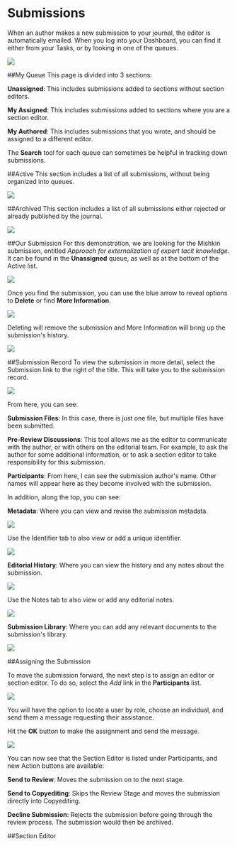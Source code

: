 # Submissions

When an author makes a new submission to your journal, the editor is automatically emailed. When you log into your Dashboard, you can find it either from your Tasks, or by looking in one of the queues.

![](learning-ojs-3-ed-submissions.png)

##My Queue
This page is divided into 3 sections:

**Unassigned**: This includes submissions added to sections without section editors.

**My Assigned**: This includes submissions added to sections where you are a section editor.

**My Authored**: This includes submissions that you wrote, and should be assigned to a different editor.

The **Search** tool for each queue can sometimes be helpful in tracking down submissions.

##Active
This section includes a list of all submissions, without being organized into queues.

![](learning-ojs-3-ed-submissions-active.png)

##Archived
This section includes a list of all submissions either rejected or already published by the journal.

![](learning-ojs-3-ed-submissions-achived.png)

##Our Submission
For this demonstration, we are looking for the Mishkin submission, entitled *Approach for externalization of expert tacit knowledge*. It can be found in the **Unassigned** queue, as well as at the bottom of the Active list.

![](learning-ojs-3-ed-submissions-unassigned.png)

Once you find the submission, you can use the blue arrow to reveal options to **Delete** or find **More Information**.

![](learning-ojs-3-ed-submissions-more-info.png)

Deleting will remove the submission and More Information will bring up the submission's history.

![](learning-ojs-3-ed-submissions-history.png)

##Submission Record
To view the submission in more detail, select the Submission link to the right of the title. This will take you to the submission record.

![](learning-ojs-3-ed-submissions-record.png)

From here, you can see:

**Submission Files**: In this case, there is just one file, but multiple files have been submitted.

**Pre-Review Discussions**: This tool allows me as the editor to communicate with the author, or with others on the editorial team. For example, to ask the author for some additional information, or to ask a section editor to take responsibility for this submission.

**Participants**: From here, I can see the submission author's name. Other names will appear here as they become involved with the submission.

In addition, along the top, you can see:

**Metadata**: Where you can view and revise the submission metadata.

![](learning-ojs-3-ed-submissions-metadata.png)

Use the Identifier tab to also view or add a unique identifier.

![](learning-ojs-3-ed-submissions-identifiers.png)

**Editorial History**: Where you can view the history and any notes about the submission.

![](learning-ojs-3-ed-submissions-ed-history.png)

Use the Notes tab to also view or add any editorial notes.

![](learning-ojs-3-ed-submissions-notes.png)

**Submission Library**: Where you can add any relevant documents to the submission's library.

![](learning-ojs-3-ed-submissions-sub-library.png)


##Assigning the Submission

To move the submission forward, the next step is to assign an editor or section editor. To do so, select the *Add* link in the **Participants** list.

![](learning-ojs-3-ed-submissions-add-participant.png)

You will have the option to locate a user by role, choose an individual, and send them a message requesting their assistance.

Hit the **OK** button to make the assignment and send the message.

![](learning-ojs-3-ed-submissions-se-added.png)

You can now see that the Section Editor is listed under Participants, and new Action buttons are available:

**Send to Review**: Moves the submission on to the next stage.

**Send to Copyediting**: Skips the Review Stage and moves the submission directly into Copyediting.

**Decline Submission**: Rejects the submission before going through the review process. The submission would then be archived.

##Section Editor

